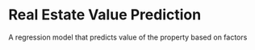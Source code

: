 # Real Estate Value Prediction 
A regression model that predicts value of the property based on factors
